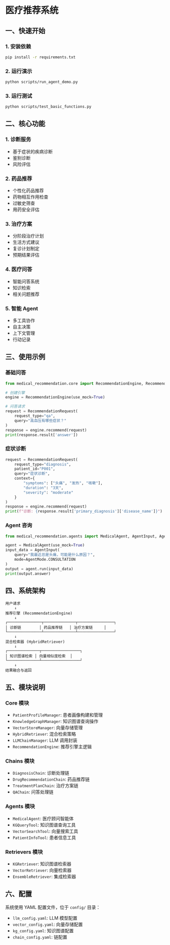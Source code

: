 # 医疗推荐系统

## 一、快速开始

### 1. 安装依赖

```bash
pip install -r requirements.txt
```

### 2. 运行演示

```bash
python scripts/run_agent_demo.py
```

### 3. 运行测试

```bash
python scripts/test_basic_functions.py
```

## 二、核心功能

### 1. 诊断服务

- 基于症状的疾病诊断
- 鉴别诊断
- 风险评估

### 2. 药品推荐

- 个性化药品推荐
- 药物相互作用检查
- 过敏史筛查
- 用药安全评估

### 3. 治疗方案

- 分阶段治疗计划
- 生活方式建议
- 复诊计划制定
- 预期结果评估

### 4. 医疗问答

- 智能问答系统
- 知识检索
- 相关问题推荐

### 5. 智能 Agent

- 多工具协作
- 自主决策
- 上下文管理
- 行动记录

## 三、使用示例

### 基础问答

```python
from medical_recommendation.core import RecommendationEngine, RecommendationRequest

# 创建引擎
engine = RecommendationEngine(use_mock=True)

# 问答请求
request = RecommendationRequest(
    request_type="qa",
    query="高血压有哪些症状？"
)
response = engine.recommend(request)
print(response.result['answer'])
```

### 症状诊断

```python
request = RecommendationRequest(
    request_type="diagnosis",
    patient_id="P001",
    query="症状诊断",
    context={
        "symptoms": ["头痛", "发热", "咳嗽"],
        "duration": "3天",
        "severity": "moderate"
    }
)
response = engine.recommend(request)
print(f"诊断: {response.result['primary_diagnosis']['disease_name']}")
```

### Agent 咨询

```python
from medical_recommendation.agents import MedicalAgent, AgentInput, AgentMode

agent = MedicalAgent(use_mock=True)
input_data = AgentInput(
    query="我最近总是头痛，可能是什么原因？",
    mode=AgentMode.CONSULTATION
)
output = agent.run(input_data)
print(output.answer)
```

## 四、系统架构

```text
用户请求
    ↓
推荐引擎 (RecommendationEngine)
    ↓
┌───────────────┬──────────────┬────────────────┐
│ 诊断链        │ 药品推荐链   │ 治疗方案链     │
└───────────────┴──────────────┴────────────────┘
    ↓
混合检索器 (HybridRetriever)
    ↓
┌──────────────┬─────────────────┐
│ 知识图谱检索 │ 向量相似度检索  │
└──────────────┴─────────────────┘
    ↓
结果融合与返回
```

## 五、模块说明

### Core 模块

- `PatientProfileManager`: 患者画像构建和管理
- `KnowledgeGraphManager`: 知识图谱查询操作
- `VectorStoreManager`: 向量存储管理
- `HybridRetriever`: 混合检索策略
- `LLMChainManager`: LLM 调用封装
- `RecommendationEngine`: 推荐引擎主逻辑

### Chains 模块

- `DiagnosisChain`: 诊断处理链
- `DrugRecommendationChain`: 药品推荐链
- `TreatmentPlanChain`: 治疗方案链
- `QAChain`: 问答处理链

### Agents 模块

- `MedicalAgent`: 医疗顾问智能体
- `KGQueryTool`: 知识图谱查询工具
- `VectorSearchTool`: 向量搜索工具
- `PatientInfoTool`: 患者信息工具

### Retrievers 模块

- `KGRetriever`: 知识图谱检索器
- `VectorRetriever`: 向量检索器
- `EnsembleRetriever`: 集成检索器

## 六、配置

系统使用 YAML 配置文件，位于 `config/` 目录：

- `llm_config.yaml`: LLM 模型配置
- `vector_config.yaml`: 向量存储配置
- `kg_config.yaml`: 知识图谱配置
- `chain_config.yaml`: 链配置
